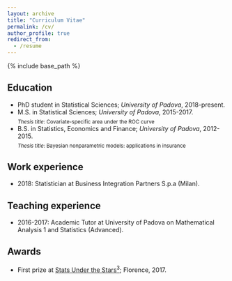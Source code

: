 ```yaml
---
layout: archive
title: "Curriculum Vitae"
permalink: /cv/
author_profile: true
redirect_from:
  - /resume
---
```


{% include base_path %}

Education
------
* PhD student in Statistical Sciences; _University of Padova_, 2018-present.
* M.S. in Statistical Sciences; _University of Padova_, 2015-2017.<br/><sub>_Thesis title_: Covariate-specific area under the ROC curve</sub>
* B.S. in Statistics, Economics and Finance; _University of Padova_, 2012-2015. <br/><sub>_Thesis title_: Bayesian nonparametric models: applications in insurance</sub>

Work experience
------
* 2018: Statistician at Business Integration Partners S.p.a (Milan).
  
Teaching experience
------
* 2016-2017: Academic Tutor at University of Padova on Mathematical Analysis 1 and Statistics (Advanced).

Awards
------
* First prize at [Stats Under the Stars<sup>3</sup>](http://local.disia.unifi.it/sus3/); Florence, 2017.
